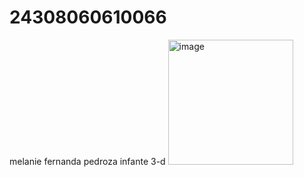 # 24308060610066
melanie fernanda pedroza infante
3-d
<img width="200" height="200" alt="image" src="https://github.com/user-attachments/assets/77ffe048-ede6-4892-9dbe-04e8b0d31672" />
